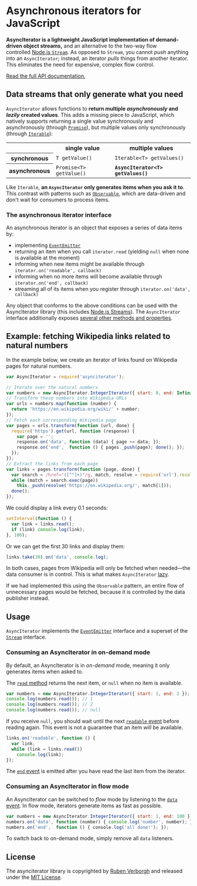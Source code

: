 # Asynchronous iterators for JavaScript
**AsyncIterator is a lightweight JavaScript implementation of demand-driven object streams,**
and an alternative to the two-way flow controlled [Node.js `Stream`](https://nodejs.org/api/stream.html).
As opposed to `Stream`, you cannot _push_ anything into an `AsyncIterator`;
instead, an iterator _pulls_ things from another iterator.
This eliminates the need for expensive, complex flow control.

[Read the full API documentation.](http://rubenverborgh.github.io/AsyncIterator/docs/)

## Data streams that only generate what you need
`AsyncIterator` allows functions to
**return multiple _asynchronously_ and _lazily_ created values**.
This adds a missing piece to JavaScript,
which natively supports returning a single value synchronously
and asynchronously (through [`Promise`](https://developer.mozilla.org/en-US/docs/Web/JavaScript/Reference/Global_Objects/Promise)),
but multiple values only synchronously (through [`Iterable`](https://developer.mozilla.org/en-US/docs/Web/JavaScript/Reference/Iteration_protocols)):

<table>
  <tr>
    <td>&nbsp;</td>
    <th>single value</th>
    <th>multiple values</th>
  </tr>
  <tr>
    <th>synchronous</th>
    <td><code>T getValue()</code></td>
    <td><code>Iterable&lt;T&gt; getValues()</code></td>
  </tr>
  <tr>
    <th>asynchronous</th>
    <td><code>Promise&lt;T&gt; getValue()</code></td>
    <td><strong><code>AsyncIterator&lt;T&gt; getValues()</code></strong></td>
  </tr>
</table>

Like `Iterable`, **an `AsyncIterator` only generates items when you ask it to**.
This contrast with patterns such as [`Observable`](http://reactivex.io/intro.html),
which are data-driven and don't wait for consumers to process items.

### The asynchronous iterator interface
An asynchronous iterator is an object that exposes a series of data items by:
- implementing [`EventEmitter`](https://nodejs.org/api/events.html#events_class_eventemitter)
- returning an item when you call `iterator.read` (yielding `null` when none is available at the moment)
- informing when new items might be available through `iterator.on('readable', callback)`
- informing when no more items will become available through `iterator.on('end', callback)`
- streaming all of its items when you register through `iterator.on('data', callback)`

Any object that conforms to the above conditions can be used with the AsyncIterator library
(this includes [Node.js Streams](https://nodejs.org/api/stream.html)).
The `AsyncIterator` interface additionally exposes
[several other methods and properties](http://rubenverborgh.github.io/AsyncIterator/docs/AsyncIterator.html).

## Example: fetching Wikipedia links related to natural numbers
In the example below, we create an iterator of links found on Wikipedia pages for natural numbers.
```JavaScript
var AsyncIterator = require('asynciterator');

// Iterate over the natural numbers
var numbers = new AsyncIterator.IntegerIterator({ start: 0, end: Infinity });
// Transform these numbers into Wikipedia URLs
var urls = numbers.map(function (number) {
  return 'https://en.wikipedia.org/wiki/' + number;
});
// Fetch each corresponding Wikipedia page
var pages = urls.transform(function (url, done) {
  require('https').get(url, function (response) {
    var page = '';
    response.on('data', function (data) { page += data; });
    response.on('end',  function () { pages._push(page); done(); });
  });
});
// Extract the links from each page
var links = pages.transform(function (page, done) {
  var search = /href="([^"]+)"/g, match, resolve = require('url').resolve;
  while (match = search.exec(page))
    this._push(resolve('https://en.wikipedia.org/', match[1]));
  done();
});
```

We could display a link every 0.1 seconds:
```JavaScript
setInterval(function () {
  var link = links.read();
  if (link) console.log(link);
}, 100);
```

Or we can get the first 30 links and display them:
```JavaScript
links.take(30).on('data', console.log);
```

In both cases, pages from Wikipedia will only be fetched when needed—the data consumer is in control.
This is what makes `AsyncIterator` [lazy](https://en.wikipedia.org/wiki/Lazy_evaluation).

If we had implemented this using the `Observable` pattern,
an entire flow of unnecessary pages would be fetched,
because it is controlled by the data publisher instead.

## Usage
`AsyncIterator` implements the [`EventEmitter`](https://nodejs.org/api/events.html#events_class_eventemitter) interface
and a superset of the [`Stream`](https://nodejs.org/api/stream.html) interface.

### Consuming an AsyncIterator in on-demand mode
By default, an AsyncIterator is in _on-demand_ mode,
meaning it only generates items when asked to.

The [`read` method](http://rubenverborgh.github.io/AsyncIterator/docs/AsyncIterator.html#read) returns the next item,
or `null` when no item is available.

```JavaScript
var numbers = new AsyncIterator.IntegerIterator({ start: 1, end: 2 });
console.log(numbers.read()); // 1
console.log(numbers.read()); // 2
console.log(numbers.read()); // null
```

If you receive `null`,
you should wait until the next [`readable` event](http://rubenverborgh.github.io/AsyncIterator/docs/AsyncIterator.html#.event:readable) before reading again.
This event is not a guarantee that an item _will_ be available.

```JavaScript
links.on('readable', function () {
  var link;
  while (link = links.read())
    console.log(link);
});
```

The [`end` event](http://rubenverborgh.github.io/AsyncIterator/docs/AsyncIterator.html#.event:end) is emitted after you have read the last item from the iterator.

### Consuming an AsyncIterator in flow mode
An AsyncIterator can be switched to _flow_ mode by listening to the [`data` event](http://rubenverborgh.github.io/AsyncIterator/docs/AsyncIterator.html#.event:data).
In flow mode, iterators generate items as fast as possible.

```JavaScript
var numbers = new AsyncIterator.IntegerIterator({ start: 1, end: 100 });
numbers.on('data', function (number) { console.log('number', number); });
numbers.on('end',  function () { console.log('all done!'); });
```

To switch back to on-demand mode, simply remove all `data` listeners.

## License
The asynciterator library is copyrighted by [Ruben Verborgh](http://ruben.verborgh.org/)
and released under the [MIT License](http://opensource.org/licenses/MIT).
